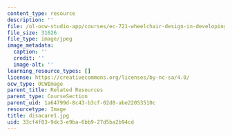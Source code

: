 ```yaml
---
content_type: resource
description: ''
file: /ol-ocw-studio-app/courses/ec-721-wheelchair-design-in-developing-countries-spring-2009/33cf4f039dc3e9ba6bb927d5ba2b94cd_disacare1.jpg
file_size: 31626
file_type: image/jpeg
image_metadata:
  caption: ''
  credit: ''
  image-alt: ''
learning_resource_types: []
license: https://creativecommons.org/licenses/by-nc-sa/4.0/
ocw_type: OCWImage
parent_title: Related Resources
parent_type: CourseSection
parent_uid: 1a64799d-8c43-b3cf-02d8-abe22053510c
resourcetype: Image
title: disacare1.jpg
uid: 33cf4f03-9dc3-e9ba-6bb9-27d5ba2b94cd
---
```

